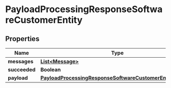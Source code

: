 

# PayloadProcessingResponseSoftwareCustomerEntity


## Properties

| Name | Type | Description | Notes |
|------------ | ------------- | ------------- | -------------|
|**messages** | [**List&lt;Message&gt;**](Message.md) |  |  [optional] |
|**succeeded** | **Boolean** |  |  [optional] |
|**payload** | [**PayloadProcessingResponseSoftwareCustomerEntityPayload**](PayloadProcessingResponseSoftwareCustomerEntityPayload.md) |  |  [optional] |



